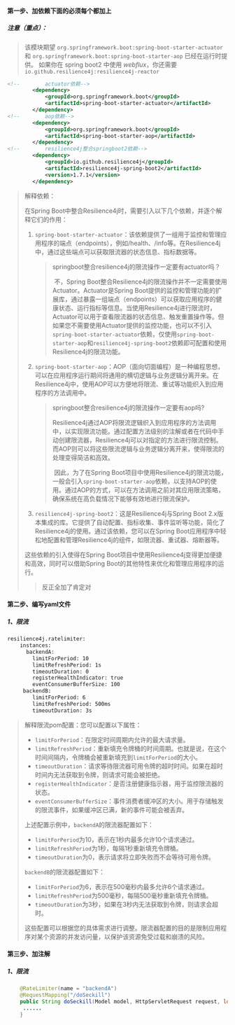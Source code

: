 #### 第一步、加依赖下面的必须每个都加上

##### 注意（重点）：

> 该模块期望 `org.springframework.boot:spring-boot-starter-actuator` 和 `org.springframework.boot:spring-boot-starter-aop` 已经在运行时提供。 如果你在 spring boot2 中使用 *webflux*，你还需要 `io.github.resilience4j:resilience4j-reactor`

```xml
<!--        actuator依赖-->
        <dependency>
            <groupId>org.springframework.boot</groupId>
            <artifactId>spring-boot-starter-actuator</artifactId>
        </dependency>
<!--        aop依赖-->
        <dependency>
            <groupId>org.springframework.boot</groupId>
            <artifactId>spring-boot-starter-aop</artifactId>
        </dependency>
<!--        resilience4j整合springboot2依赖-->
        <dependency>
            <groupId>io.github.resilience4j</groupId>
            <artifactId>resilience4j-spring-boot2</artifactId>
            <version>1.7.1</version>
        </dependency>
```

> 解释依赖：
>
> 在Spring Boot中整合Resilience4j时，需要引入以下几个依赖，并逐个解释它们的作用：
>
> 1. `spring-boot-starter-actuator`：该依赖提供了一组用于监控和管理应用程序的端点（endpoints），例如/health、/info等。在Resilience4j中，通过这些端点可以获取限流器的状态信息、指标数据等。
>
>    > springboot整合resilience4j的限流操作一定要有actuator吗？
>    >
>    > ​       不，Spring Boot整合Resilience4j的限流操作并不一定需要使用Actuator。Actuator是Spring Boot提供的监控和管理功能的扩展库，通过暴露一组端点（endpoints）可以获取应用程序的健康状态、运行指标等信息。当使用Resilience4j进行限流时，Actuator可以用于查看限流器的状态信息、触发重置操作等。但如果您不需要使用Actuator提供的监控功能，也可以不引入`spring-boot-starter-actuator`依赖，仅使用`spring-boot-starter-aop`和`resilience4j-spring-boot2`依赖即可配置和使用Resilience4j的限流功能。
>
> 2. `spring-boot-starter-aop`：AOP（面向切面编程）是一种编程思想，可以在应用程序运行期间将通用的横切逻辑与业务逻辑分离开来。在Resilience4j中，使用AOP可以方便地将限流、重试等功能织入到应用程序的方法调用中。
>
>    > springboot整合resilience4j的限流操作一定要有aop吗?       
>    >
>    > Resilience4j通过AOP将限流逻辑织入到应用程序的方法调用中，以实现限流功能。通过配置方法级别的注解或者在代码中手动创建限流器，Resilience4j可以对指定的方法进行限流控制。而AOP则可以将这些限流逻辑与业务逻辑分离开来，使得限流的处理变得简洁和高效。
>    >
>    > ​     因此，为了在Spring Boot项目中使用Resilience4j的限流功能，一般会引入`spring-boot-starter-aop`依赖，以支持AOP的使用。通过AOP的方式，可以在方法调用之前对其应用限流策略，确保系统在高负载情况下能够有效地进行限流保护。
>
> 3. `resilience4j-spring-boot2`：这是Resilience4j与Spring Boot 2.x版本集成的库。它提供了自动配置、指标收集、事件监听等功能，简化了Resilience4j的使用。通过该依赖，您可以在Spring Boot应用程序中轻松地配置和管理Resilience4j的组件，如限流器、重试器、熔断器等。
>
> 这些依赖的引入使得在Spring Boot项目中使用Resilience4j变得更加便捷和高效，同时可以借助Spring Boot的其他特性来优化和管理应用程序的运行。
>
> > 反正全加了肯定对

#### 第二步、编写yaml文件

##### 1、限流

```bash
resilience4j.ratelimiter:
    instances:
      backendA:
        limitForPeriod: 10
        limitRefreshPeriod: 1s
        timeoutDuration: 0
        registerHealthIndicator: true
        eventConsumerBufferSize: 100
     backendB:
        limitForPeriod: 6
        limitRefreshPeriod: 500ms
        timeoutDuration: 3s
```

> 解释限流pom配置：您可以配置以下属性：
>
> - `limitForPeriod`：在限定时间周期内允许的最大请求量。
> - `limitRefreshPeriod`：重新填充令牌桶的时间周期。也就是说，在这个时间间隔内，令牌桶会被重新填充到`limitForPeriod`的大小。
> - `timeoutDuration`：请求等待限流器可用令牌的超时时间。如果在超时时间内无法获取到令牌，则请求可能会被拒绝。
> - `registerHealthIndicator`：是否注册健康指示器，用于监控限流器的状态。
> - `eventConsumerBufferSize`：事件消费者缓冲区的大小。用于存储触发的限流事件，如果缓冲区已满，新的事件可能会被丢弃。
>
> 上述配置示例中，`backendA`的限流器配置如下：
>
> - `limitForPeriod`为10，表示在1秒内最多允许10个请求通过。
> - `limitRefreshPeriod`为1秒，每隔1秒重新填充令牌桶。
> - `timeoutDuration`为0，表示请求将立即失败而不会等待可用令牌。
>
> `backendB`的限流器配置如下：
>
> - `limitForPeriod`为6，表示在500毫秒内最多允许6个请求通过。
> - `limitRefreshPeriod`为500毫秒，每隔500毫秒重新填充令牌桶。
> - `timeoutDuration`为3秒，如果在3秒内无法获取到令牌，则请求会超时。
>
> 这些配置可以根据您的具体需求进行调整。限流器配置的目的是限制应用程序对某个资源的并发访问量，以保护该资源免受过载和崩溃的风险。



#### 第三步、加注解

##### 1、限流

```java
    @RateLimiter(name = "backendA")
    @RequestMapping("/doSeckill")
    public String doSeckill(Model model, HttpServletRequest request, long goodsId){
     ......
    }
```

